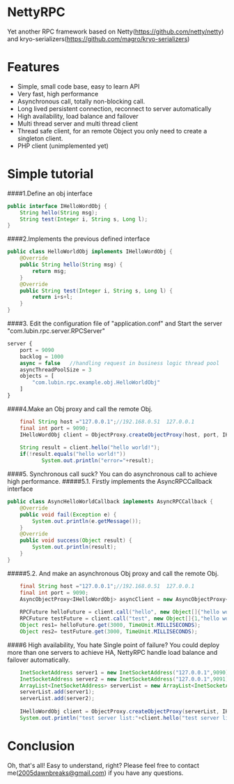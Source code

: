 NettyRPC
========

Yet another RPC framework based on Netty(https://github.com/netty/netty) and kryo-serializers(https://github.com/magro/kryo-serializers)


Features
========

  * Simple, small code base, easy to learn API
  * Very fast, high performance
  * Asynchronous call, totally non-blocking call.
  * Long lived persistent connection, reconnect to server automatically
  * High availability, load balance and failover 
  * Multi thread server and multi thread client
  * Thread safe client, for an remote Object you only need to create a singleton client. 
  * PHP client (unimplemented yet)  
  
Simple tutorial
========
####1.Define an obj interface
```java
public interface IHelloWordObj {
	String hello(String msg);
	String test(Integer i, String s, Long l);
}
```
  
####2.Implements the previous defined interface
```java
public class HelloWorldObj implements IHelloWordObj {
	@Override
	public String hello(String msg) {
		return msg;
	}
	@Override
	public String test(Integer i, String s, Long l) {
		return i+s+l;
	}
}
```

####3. Edit the configuration file of "application.conf"  and Start the server "com.lubin.rpc.server.RPCServer"
```javascript
server {
	port = 9090
	backlog = 1000
	async = false	//handling request in business logic thread pool
	asyncThreadPoolSize = 3
	objects = [
		"com.lubin.rpc.example.obj.HelloWorldObj"
	]
}
```


####4.Make an Obj proxy and call the remote Obj.
```java
    final String host ="127.0.0.1";//192.168.0.51  127.0.0.1
    final int port = 9090;
    IHelloWordObj client = ObjectProxy.createObjectProxy(host, port, IHelloWordObj.class);
    
    String result = client.hello("hello world!");
    if(!result.equals("hello world!"))
           System.out.println("error="+result);
```

####5. Synchronous call suck? You can do asynchronous call to achieve high performance.
#####5.1. Firstly implements the AsyncRPCCallback interface
```java
public class AsyncHelloWorldCallback implements AsyncRPCCallback {
	@Override
	public void fail(Exception e) {
		System.out.println(e.getMessage());
	}
	@Override
	public void success(Object result) {
		System.out.println(result);
	}
}
```
#####5.2. And make an asynchronous Obj proxy and call the remote Obj.
```java
    final String host ="127.0.0.1";//192.168.0.51  127.0.0.1
    final int port = 9090;
    AsyncObjectProxy<IHelloWordObj> asyncClient = new AsyncObjectProxy<IHelloWordObj>(host, port, IHelloWordObj.class);
    
    RPCFuture helloFuture = client.call("hello", new Object[]{"hello world!"}, new AsyncHelloWorldCallback("hello world!"));
    RPCFuture testFuture = client.call("test", new Object[]{1,"hello world!",2L}, new AsyncHelloWorldCallback("hello world!"));
    Object res1= helloFuture.get(3000, TimeUnit.MILLISECONDS);
    Object res2= testFuture.get(3000, TimeUnit.MILLISECONDS);
```

####6 High availability, You hate Single point of failure? You could deploy more than one servers to achieve HA, NettyRPC  handle load balance and failover automatically.  
```java
    InetSocketAddress server1 = new InetSocketAddress("127.0.0.1",9090);
    InetSocketAddress server2 = new InetSocketAddress("127.0.0.1",9091);
    ArrayList<InetSocketAddress> serverList = new ArrayList<InetSocketAddress>();
    serverList.add(server1);
    serverList.add(server2);
         
    IHelloWordObj client = ObjectProxy.createObjectProxy(serverList, IHelloWordObj.class);
    System.out.println("test server list:"+client.hello("test server list11"));
```
Conclusion
========
Oh, that's all! Easy to understand, right? Please feel free to contact me(2005dawnbreaks@gmail.com) if you have any questions.
